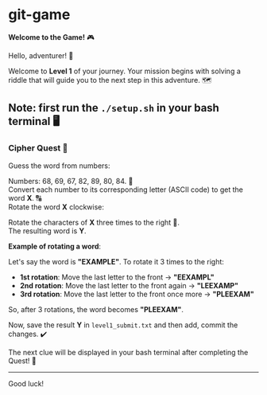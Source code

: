 # git-game

**Welcome to the Game!** 🎮

Hello, adventurer! 👋

Welcome to **Level 1** of your journey. Your mission begins with solving a riddle that will guide you to the next step in this adventure. 🗺️

## Note: first run the `./setup.sh` in your bash terminal 🖥️

### **Cipher Quest** 🔑

Guess the word from numbers:

Numbers: 68, 69, 67, 82, 89, 80, 84. 🔢  
Convert each number to its corresponding letter (ASCII code) to get the word **X**. 🔠  
Rotate the word **X** clockwise:

Rotate the characters of **X** three times to the right 🔄.  
The resulting word is **Y**.

**Example of rotating a word**:

Let's say the word is **"EXAMPLE"**. To rotate it 3 times to the right:

- **1st rotation**: Move the last letter to the front → **"EEXAMPL"**
- **2nd rotation**: Move the last letter to the front again → **"LEEXAMP"**
- **3rd rotation**: Move the last letter to the front once more → **"PLEEXAM"**

So, after 3 rotations, the word becomes **"PLEEXAM"**.

Now, save the result **Y** in `level1_submit.txt` and then add, commit the changes. ✔️

The next clue will be displayed in your bash terminal after completing the Quest! 🌟

---

Good luck!